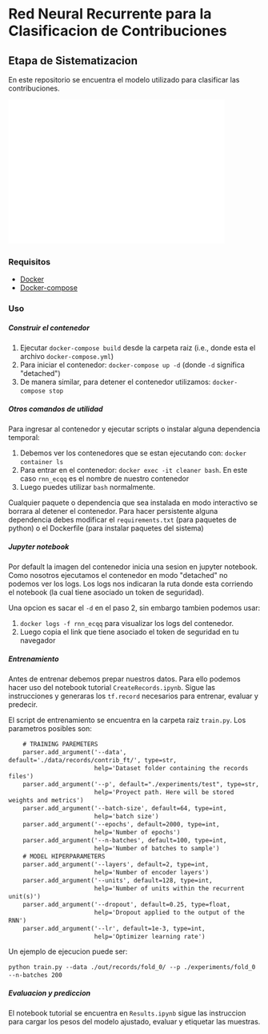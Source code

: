 # Red Neural Recurrente para la Clasificacion de Contribuciones
## Etapa de Sistematizacion

En este repositorio se encuentra el modelo utilizado para clasificar las contribuciones.

![](https://github.com/ECQQ/contributions_rnn/blob/main/figures/cm.png)

### Requisitos
- [Docker](https://docs.docker.com/engine/install/)
- [Docker-compose](https://docs.docker.com/compose/install/)

### Uso
##### Construir el contenedor
1. Ejecutar `docker-compose build` desde la carpeta raiz (i.e., donde esta el archivo `docker-compose.yml`)
2. Para iniciar el contenedor: `docker-compose up -d` (donde `-d` significa "detached")
3. De manera similar, para detener el contenedor utilizamos: `docker-compose stop`

##### Otros comandos de utilidad
Para ingresar al contenedor y ejecutar scripts o instalar alguna dependencia temporal:
1. Debemos ver los contenedores que se estan ejecutando con: `docker container ls`
2. Para entrar en el contenedor: `docker exec -it cleaner bash`. En este caso `rnn_ecqq` es el nombre de nuestro contenedor
3. Luego puedes utilizar `bash` normalmente.

Cualquier paquete o dependencia que sea instalada en modo interactivo se borrara al detener el contenedor. Para hacer persistente alguna dependencia debes modificar el `requirements.txt` (para paquetes de python) o el Dockerfile (para instalar paquetes del sistema)

##### Jupyter notebook 
Por default la imagen del contenedor inicia una sesion en jupyter notebook. Como nosotros ejecutamos el contenedor en modo "detached" no podemos ver los logs. Los logs nos indicaran la ruta donde esta corriendo el notebook (la cual tiene asociado un token de seguridad).

Una opcion es sacar el `-d` en el paso 2, sin embargo tambien podemos usar:
1. `docker logs -f rnn_ecqq` para visualizar los logs del contenedor. 
2. Luego copia el link que tiene asociado el token de seguridad en tu navegador

##### Entrenamiento 
Antes de entrenar debemos prepar nuestros datos. Para ello podemos hacer uso del notebook tutorial `CreateRecords.ipynb`. Sigue las instrucciones y generaras los `tf.record` necesarios para entrenar, evaluar y predecir.

El script de entrenamiento se encuentra en la carpeta raiz `train.py`.
Los parametros posibles son:
```
    # TRAINING PAREMETERS
    parser.add_argument('--data', default='./data/records/contrib_ft/', type=str,
                        help='Dataset folder containing the records files')
    parser.add_argument('--p', default="./experiments/test", type=str,
                        help='Proyect path. Here will be stored weights and metrics')
    parser.add_argument('--batch-size', default=64, type=int,
                        help='batch size')
    parser.add_argument('--epochs', default=2000, type=int,
                        help='Number of epochs')
    parser.add_argument('--n-batches', default=100, type=int,
                        help='Number of batches to sample')
    # MODEL HIPERPARAMETERS
    parser.add_argument('--layers', default=2, type=int,
                        help='Number of encoder layers')
    parser.add_argument('--units', default=128, type=int,
                        help='Number of units within the recurrent unit(s)')
    parser.add_argument('--dropout', default=0.25, type=float,
                        help='Dropout applied to the output of the RNN')
    parser.add_argument('--lr', default=1e-3, type=int,
                        help='Optimizer learning rate')
```
Un ejemplo de ejecucion puede ser:
```
python train.py --data ./out/records/fold_0/ --p ./experiments/fold_0 --n-batches 200
```

##### Evaluacion y prediccion
El notebook tutorial se encuentra en `Results.ipynb` sigue las instruccion para cargar los pesos del modelo ajustado, evaluar y etiquetar las muestras.
